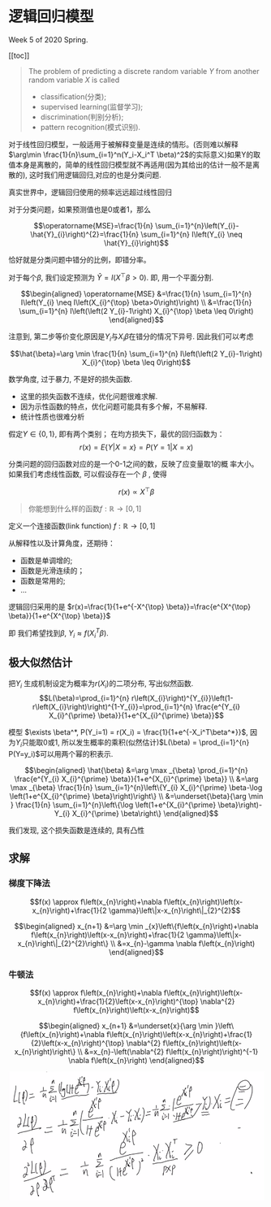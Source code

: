 # 逻辑回归模型

<!-----
title: 【Big Data Analysis】逻辑回归模型
url: bd-logistic
date: 2020-04-02 18:19:57
tags: 
- Big Data Analysis

categories: 
- Courses

----->

Week 5 of 2020 Spring.

<!--more-->


[[toc]]

> The problem of predicting a discrete random variable $Y$ from another random variable $X$ is called
> - classification(分类);
> - supervised learning(监督学习);
> - discrimination(判别分析);
> - pattern recognition(模式识别).

对于线性回归模型，一般适用于被解释变量是连续的情形。(否则难以解释$\arg\min \frac{1}{n}\sum_{i=1}^n(Y_i-X_i^T \beta)^2$的实际意义)如果Y的取值本身是离散的，简单的线性回归模型就不再适用(因为其给出的估计一般不是离散的), 这时我们用逻辑回归,对应的也是分类问题.

真实世界中，逻辑回归使用的频率远远超过线性回归



对于分类问题，如果预测值也是0或者1，那么

$$\operatorname{MSE}=\frac{1}{n} \sum_{i=1}^{n}\left(Y_{i}-\hat{Y}_{i}\right)^{2}=\frac{1}{n} \sum_{i=1}^{n} I\left(Y_{i} \neq \hat{Y}_{i}\right)$$

恰好就是分类问题中错分的比例，即错分率。

对于每个$\beta$, 我们设定预测为 $\hat{Y}=I\left(X^{\top} \beta>0\right)$. 即, 用一个平面分割.



$$\begin{aligned} \operatorname{MSE} &=\frac{1}{n} \sum_{i=1}^{n} I\left(Y_{i} \neq I\left(X_{i}^{\top} \beta>0\right)\right) \\ &=\frac{1}{n} \sum_{i=1}^{n} I\left(\left(2 Y_{i}-1\right) X_{i}^{\top} \beta \leq 0\right) \end{aligned}$$

注意到, 第二步等价变化原因是$Y_i$与$X_i \beta$在错分的情况下异号. 因此我们可以考虑

$$\hat{\beta}=\arg \min \frac{1}{n} \sum_{i=1}^{n} I\left(\left(2 Y_{i}-1\right) X_{i}^{\top} \beta \leq 0\right)$$


数学角度, 过于暴力, 不是好的损失函数.

- 这里的损失函数不连续，优化问题很难求解.
- 因为示性函数的特点，优化问题可能具有多个解，不易解释.
- 统计性质也很难分析

假定$Y \in\{0,1\}$, 即有两个类别； 在均方损失下，最优的回归函数为：
$$r(x)=E\{Y | X=x\}=P(Y=1 | X=x)$$

分类问题的回归函数对应的是一个0-1之间的数，反映了应变量取1的概
率大小。如果我们考虑线性函数, 可以假设存在一个 $\beta$ , 使得

$$r(x) \propto X^{\top} \beta$$

> 你能想到什么样的函数$f: \mathbb{R} \rightarrow[0,1]$

定义一个连接函数(link function) $f: \mathbb{R} \rightarrow[0,1]$



从解释性以及计算角度，还期待：
- 函数是单调增的;
- 函数是光滑连续的；
- 函数是常用的;
- ...

逻辑回归采用的是 $r(x)=\frac{1}{1+e^{-X^{\top} \beta}}=\frac{e^{X^{\top} \beta}}{1+e^{X^{\top} \beta}}$

即 我们希望找到$\beta$, $Y_i \approx f(X_i^T \beta)$.




## 极大似然估计

把$Y_i$ 生成机制设定为概率为$r(X_i)$的二项分布, 写出似然函数.
$$L(\beta)=\prod_{i=1}^{n} r\left(X_{i}\right)^{Y_{i}}\left(1-r\left(X_{i}\right)\right)^{1-Y_{i}}=\prod_{i=1}^{n} \frac{e^{Y_{i} X_{i}^{\prime} \beta}}{1+e^{X_{i}^{\prime} \beta}}$$

模型 $\exists \beta^*, P(Y_i=1) = r(X_i) = \frac{1}{1+e^{-X_i^T\beta^*}}$, 因为$Y_i$只能取0或1, 所以发生概率的乘积(似然估计)$L(\beta) = \prod_{i=1}^{n} P(Y=y_i)$可以用两个幂的积表示.

$$\begin{aligned}
\hat{\beta} &=\arg \max _{\beta} \prod_{i=1}^{n} \frac{e^{Y_{i} X_{i}^{\prime} \beta}}{1+e^{X_{i}^{\prime} \beta}} \\
&=\arg \max _{\beta} \frac{1}{n} \sum_{i=1}^{n}\left\{Y_{i} X_{i}^{\prime} \beta-\log \left(1+e^{X_{i}^{\prime} \beta}\right)\right\} \\
&=\underset{\beta}{\arg \min } \frac{1}{n} \sum_{i=1}^{n}\left\{\log \left(1+e^{X_{i}^{\prime} \beta}\right)-Y_{i} X_{i}^{\prime} \beta\right\}
\end{aligned}$$

我们发现, 这个损失函数是连续的, 具有凸性

## 求解

### 梯度下降法
$$f(x) \approx f\left(x_{n}\right)+\nabla f\left(x_{n}\right)\left(x-x_{n}\right)+\frac{1}{2 \gamma}\left\|x-x_{n}\right\|_{2}^{2}$$

$$\begin{aligned}
x_{n+1} &=\arg \min _{x}\left\{f\left(x_{n}\right)+\nabla f\left(x_{n}\right)\left(x-x_{n}\right)+\frac{1}{2 \gamma}\left\|x-x_{n}\right\|_{2}^{2}\right\} \\
&=x_{n}-\gamma \nabla f\left(x_{n}\right)
\end{aligned}$$


### 牛顿法

$$f(x) \approx f\left(x_{n}\right)+\nabla f\left(x_{n}\right)\left(x-x_{n}\right)+\frac{1}{2}\left(x-x_{n}\right)^{\top} \nabla^{2} f\left(x_{n}\right)\left(x-x_{n}\right)$$

$$\begin{aligned}
x_{n+1} &=\underset{x}{\arg \min }\left\{f\left(x_{n}\right)+\nabla f\left(x_{n}\right)\left(x-x_{n}\right)+\frac{1}{2}\left(x-x_{n}\right)^{\top} \nabla^{2} f\left(x_{n}\right)\left(x-x_{n}\right)\right\} \\
&=x_{n}-\left(\nabla^{2} f\left(x_{n}\right)\right)^{-1} \nabla f\left(x_{n}\right)
\end{aligned}$$


![](./img/04-02-20-18-52.png)